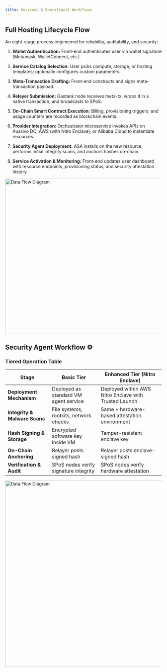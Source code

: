 ```yaml
---
title: Services & Operational Workflows
---
```


## Full Hosting Lifecycle Flow

An eight-stage process engineered for reliability, auditability, and security:

1. **Wallet Authentication:** Front-end authenticates user via wallet signature (Metamask, WalletConnect, etc.).

2. **Service Catalog Selection:** User picks compute, storage, or hosting templates; optionally configures custom parameters.

3. **Meta-Transaction Drafting:** Front-end constructs and signs meta-transaction payload.

4. **Relayer Submission:** Gastank node receives meta-tx, wraps it in a native transaction, and broadcasts to SPoS.

5. **On-Chain Smart Contract Execution:** Billing, provisioning triggers, and usage counters are recorded as blockchain events.

6. **Provider Integration:** Orchestrator microservice invokes APIs on Aussivo DC, AWS (with Nitro Enclave), or Alibaba Cloud to instantiate resources.

7. **Security Agent Deployment:** ASA installs on the new resource, performs initial integrity scans, and anchors hashes on-chain.

8. **Service Activation & Monitoring:** Front-end updates user dashboard with resource endpoints, provisioning status, and security attestation history.

<img src="/img/full_hosting.png" alt="Data Flow Diagram" width="1000" height="500" />

## Security Agent Workflow ⚙️

### Tiered Operation Table

| **Stage**                | **Basic Tier**                                           | **Enhanced Tier (Nitro Enclave)**                             |
|--------------------------|----------------------------------------------------------|---------------------------------------------------------------|
| **Deployment Mechanism** | Deployed as standard VM agent service                    | Deployed within AWS Nitro Enclave with Trusted Launch         |
| **Integrity & Malware Scans** | File systems, rootkits, network checks              | Same + hardware-based attestation environment                 |
| **Hash Signing & Storage** | Encrypted software key inside VM                      | Tamper-resistant enclave key                                  |
| **On-Chain Anchoring**   | Relayer posts signed hash                                | Relayer posts enclave-signed hash                             |
| **Verification & Audit** | SPoS nodes verify signature integrity                    | SPoS nodes verify hardware attestation                        |

<img src="/img/security_agent.png" alt="Data Flow Diagram" width="1000" height="600" />